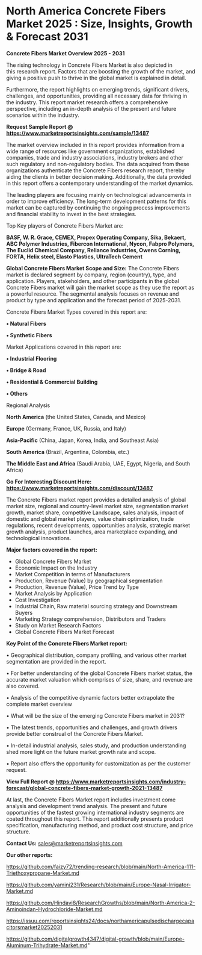 # North America Concrete Fibers Market 2025 : Size, Insights, Growth & Forecast 2031

<Strong> Concrete Fibers Market Overview 2025 - 2031</strong>

The rising technology in Concrete Fibers Market is also depicted in this research report. Factors that are boosting the growth of the market, and giving a positive push to thrive in the global market is explained in detail.

Furthermore, the report highlights on emerging trends, significant drivers, challenges, and opportunities, providing all necessary data for thriving in the industry. This report market research offers a comprehensive perspective, including an in-depth analysis of the present and future scenarios within the industry.

<strong>Request Sample Report @ <a href=https://www.marketreportsinsights.com/sample/13487>https://www.marketreportsinsights.com/sample/13487</a></strong>

The market overview included in this report provides information from a wide range of resources like government organizations, established companies, trade and industry associations, industry brokers and other such regulatory and non-regulatory bodies. The data acquired from these organizations authenticate the Concrete Fibers research report, thereby aiding the clients in better decision making. Additionally, the data provided in this report offers a contemporary understanding of the market dynamics.

The leading players are focusing mainly on technological advancements in order to improve efficiency. The long-term development patterns for this market can be captured by continuing the ongoing process improvements and financial stability to invest in the best strategies.

Top Key players of Concrete Fibers Market are:

<strong>BASF, W. R. Grace, CEMEX, Propex Operating Company, Sika, Bekaert, ABC Polymer Industries, Fibercon International, Nycon, Fabpro Polymers, The Euclid Chemical Company, Reliance Industries, Owens Corning, FORTA, Helix steel, Elasto Plastics, UltraTech Cement</strong>

<strong><b>Global Concrete Fibers Market Scope and Size:</b></strong>
The Concrete Fibers market is declared segment by company, region (country), type, and application. Players, stakeholders, and other participants in the global Concrete Fibers market will gain the market scope as they use the report as a powerful resource. The segmental analysis focuses on revenue and product by type and application and the forecast period of 2025-2031.

Concrete Fibers Market Types covered in this report are:

<strong>• Natural Fibers

• Synthetic Fibers</strong>

Market Applications covered in this report are:

<strong>• Industrial Flooring

• Bridge & Road

• Residential & Commercial Building

• Others</strong> 

Regional Analysis

<strong>North America</strong> (the United States, Canada, and Mexico)

<strong>Europe</strong> (Germany, France, UK, Russia, and Italy)

<strong>Asia-Pacific</strong> (China, Japan, Korea, India, and Southeast Asia)

<strong>South America</strong> (Brazil, Argentina, Colombia, etc.)

<strong>The Middle East and Africa</strong> (Saudi Arabia, UAE, Egypt, Nigeria, and South Africa)

<strong>Go For Interesting Discount Here: <a href=https://www.marketreportsinsights.com/discount/13487>https://www.marketreportsinsights.com/discount/13487</a></strong>

The Concrete Fibers market report provides a detailed analysis of global market size, regional and country-level market size, segmentation market growth, market share, competitive Landscape, sales analysis, impact of domestic and global market players, value chain optimization, trade regulations, recent developments, opportunities analysis, strategic market growth analysis, product launches, area marketplace expanding, and technological innovations.

<strong><b>Major factors covered in the report:</b></strong>
<ul>
  <li>Global Concrete Fibers Market </li>
  <li>Economic Impact on the Industry</li>
  <li>Market Competition in terms of Manufacturers</li>
  <li>Production, Revenue (Value) by geographical segmentation</li>
  <li>Production, Revenue (Value), Price Trend by Type</li>
  <li>Market Analysis by Application</li>
  <li>Cost Investigation</li>
  <li>Industrial Chain, Raw material sourcing strategy and Downstream Buyers</li>
  <li>Marketing Strategy comprehension, Distributors and Traders</li>
  <li>Study on Market Research Factors</li>
  <li>Global Concrete Fibers Market Forecast</li>
</ul>

<strong><b>Key Point of the Concrete Fibers Market report:</b></strong>

• Geographical distribution, company profiling, and various other market segmentation are provided in the report.

• For better understanding of the global Concrete Fibers market status, the accurate market valuation which comprises of size, share, and revenue are also covered.

• Analysis of the competitive dynamic factors better extrapolate the complete market overview

• What will be the size of the emerging Concrete Fibers market in 2031?

• The latest trends, opportunities and challenges, and growth drivers provide better construal of the Concrete Fibers Market.

• In-detail industrial analysis, sales study, and production understanding shed more light on the future market growth rate and scope.

• Report also offers the opportunity for customization as per the customer request.

<strong><b>View Full Report @ <a href=https://www.marketreportsinsights.com/industry-forecast/global-concrete-fibers-market-growth-2021-13487>https://www.marketreportsinsights.com/industry-forecast/global-concrete-fibers-market-growth-2021-13487</a></b></strong>


At last, the Concrete Fibers Market report includes investment come analysis and development trend analysis. The present and future opportunities of the fastest growing international industry segments are coated throughout this report. This report additionally presents product specification, manufacturing method, and product cost structure, and price structure.

<strong>Contact Us:</strong>
sales@marketreportsinsights.com

<strong>Our other reports:</strong>

<a href=https://github.com/faizy72/trending-research/blob/main/North-America-111-Triethoxypropane-Market.md>https://github.com/faizy72/trending-research/blob/main/North-America-111-Triethoxypropane-Market.md</a>

<a href=https://github.com/yamini231/Research/blob/main/Europe-Nasal-Irrigator-Market.md>https://github.com/yamini231/Research/blob/main/Europe-Nasal-Irrigator-Market.md</a>

<a href=https://github.com/Hindavi8/ResearchGrowths/blob/main/North-America-2-Aminoindan-Hydrochloride-Market.md>https://github.com/Hindavi8/ResearchGrowths/blob/main/North-America-2-Aminoindan-Hydrochloride-Market.md</a>

<a href=https://issuu.com/reportsinsights24/docs/northamericapulsedischargecapacitorsmarket20252031>https://issuu.com/reportsinsights24/docs/northamericapulsedischargecapacitorsmarket20252031</a>

<a href=https://github.com/digitalgrowth4347/digital-growth/blob/main/Europe-Aluminum-Trihydrate-Market.md>https://github.com/digitalgrowth4347/digital-growth/blob/main/Europe-Aluminum-Trihydrate-Market.md</a>"
